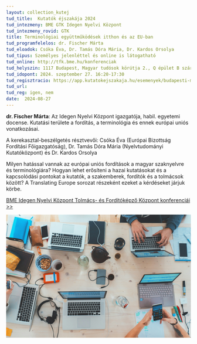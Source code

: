 ```yaml
---
layout: collection_kutej
tud_title:  Kutatók éjszakája 2024
tud_intezmeny: BME GTK Idegen Nyelvi Központ
tud_intezmeny_rovid: GTK
title: Terminológiai együttműködések itthon és az EU-ban
tud_programfelelos: dr. Fischer Márta
tud_eloadok: Csóka Éva, Dr. Tamás Dóra Mária, Dr. Kardos Orsolya
tud_tipus: Személyes jelenléttel és online is látogatható
tud_online: http://tfk.bme.hu/konferenciak
tud_helyszin: 1117 Budapest, Magyar tudósok körútja 2., Q épület B szárny, 4. emelet, 404 terem (QB404)
tud_idopont: 2024. szeptember 27. 16:20-17:30
tud_regisztracio: https://app.kutatokejszakaja.hu/esemenyek/budapesti-muszaki-es-gazdasagtudomanyi-egyetem-bme/terminologiai-egyuttmukodesek-itthon-es-az-eu-ban
tud_url: 
tud_reg: igen, nem
date:  2024-08-27
---
```


**dr. Fischer Márta**: Az Idegen Nyelvi Központ igazgatója, habil. egyetemi docense. Kutatási területe a fordítás, a terminológia és ennek európai uniós vonatkozásai.

A  kerekasztal-beszélgetés résztvevői: Csóka Éva (Európai Bizottság Fordítási Főigazgatóság), Dr. Tamás Dóra Mária (Nyelvtudományi Kutatóközpont) és Dr. Kardos Orsolya

Milyen hatással vannak az európai uniós fordítások a magyar szaknyelvre és terminológiára?  Hogyan lehet erősíteni a hazai kutatásokat és a kapcsolódási pontokat a kutatók, a szakemberek, fordítók és a tolmácsok között?  A Translating Europe sorozat részeként ezeket a kérdéseket járjuk körbe.

[BME Idegen Nyelvi Központ Tolmács- és Fordítóképző Központ konferenciái >>](http://tfk.bme.hu/konferenciak) 


![Terminológiai együttműködések itthon és az EU-ban](../2024/images/terminologiai-egyuttmukodesek-itthon-es-az-eu-ban.jpg)
